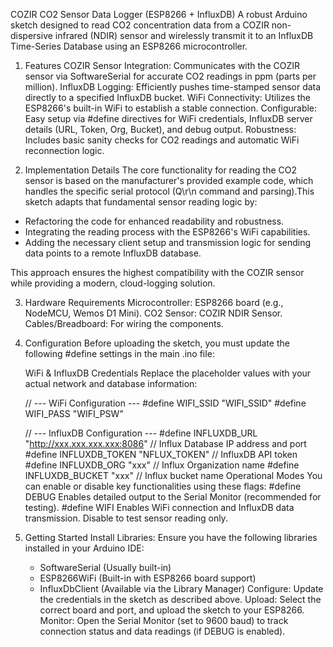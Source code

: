 COZIR CO2 Sensor Data Logger (ESP8266 + InfluxDB)
A robust Arduino sketch designed to read CO2 concentration data from a COZIR non-dispersive infrared (NDIR) sensor and wirelessly transmit it to an InfluxDB Time-Series Database using an ESP8266 microcontroller.

1. Features
COZIR Sensor Integration: Communicates with the COZIR sensor via SoftwareSerial for accurate CO2 readings in ppm (parts per million).
InfluxDB Logging: Efficiently pushes time-stamped sensor data directly to a specified InfluxDB bucket.
WiFi Connectivity: Utilizes the ESP8266's built-in WiFi to establish a stable connection.
Configurable: Easy setup via #define directives for WiFi credentials, InfluxDB server details (URL, Token, Org, Bucket), and debug output.
Robustness: Includes basic sanity checks for CO2 readings and automatic WiFi reconnection logic.

2. Implementation Details
The core functionality for reading the CO2 sensor is based on the manufacturer's provided example code, which handles the specific serial protocol (Q\r\n command and parsing).This sketch adapts that fundamental sensor reading logic by:

- Refactoring the code for enhanced readability and robustness.
- Integrating the reading process with the ESP8266's WiFi capabilities.
- Adding the necessary client setup and transmission logic for sending data points to a remote InfluxDB database.

This approach ensures the highest compatibility with the COZIR sensor while providing a modern, cloud-logging solution.

3. Hardware Requirements
Microcontroller: ESP8266 board (e.g., NodeMCU, Wemos D1 Mini).
CO2 Sensor: COZIR NDIR Sensor.
Cables/Breadboard: For wiring the components.

4. Configuration
Before uploading the sketch, you must update the following #define settings in the main .ino file:

	WiFi & InfluxDB Credentials
	Replace the placeholder values with your actual network and database information:
	
	// --- WiFi Configuration  ---
	#define WIFI_SSID "WIFI_SSID" 
	#define WIFI_PASS "WIFI_PSW" 
	
	// --- InfluxDB Configuration  ---
	#define INFLUXDB_URL "http://xxx.xxx.xxx.xxx:8086" 		// Influx Database IP address and port
	#define INFLUXDB_TOKEN "NFLUX_TOKEN"               		// InfluxDB API token
	#define INFLUXDB_ORG "xxx"                       	  	// Influx Organization name
	#define INFLUXDB_BUCKET "xxx"              				// Influx bucket name
	Operational Modes
	You can enable or disable key functionalities using these flags:
	#define DEBUG		Enables detailed output to the Serial Monitor (recommended for testing).
	#define WIFI		Enables WiFi connection and InfluxDB data transmission. Disable to test sensor reading only.

5. Getting Started
Install Libraries: Ensure you have the following libraries installed in your Arduino IDE:
	- SoftwareSerial (Usually built-in)
	- ESP8266WiFi (Built-in with ESP8266 board support)
	- InfluxDbClient (Available via the Library Manager)
Configure: Update the credentials in the sketch as described above.
Upload: Select the correct board and port, and upload the sketch to your ESP8266.
Monitor: Open the Serial Monitor (set to 9600 baud) to track connection status and data readings (if DEBUG is enabled).
